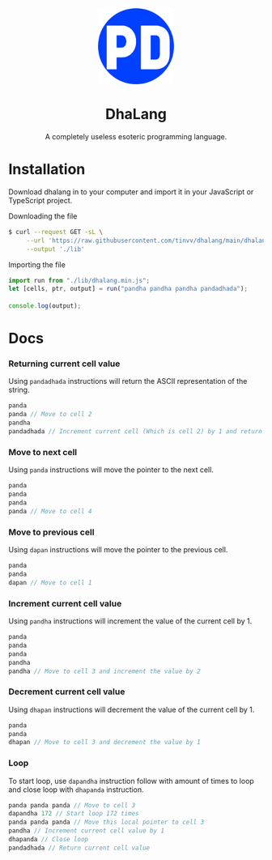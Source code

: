 <div align="center">
  <img src="/logo.svg" width="150px">
  <h1 align="center">
    DhaLang
  </h1>
  <p align="center">
    A completely useless esoteric programming language.
  </p>
</div>

# Installation

Download dhalang in to your computer and import it in your JavaScript or TypeScript project.

Downloading the file

```bash
$ curl --request GET -sL \
     --url 'https://raw.githubusercontent.com/tinvv/dhalang/main/dhalang.min.js?token=GHSAT0AAAAAABRTFWATUAGTLX5RAWRDABTUYROFQLQ'\
     --output './lib'
```

Importing the file

```javascript
import run from "./lib/dhalang.min.js";
let [cells, ptr, output] = run("pandha pandha pandha pandadhada");

console.log(output);
```

# Docs

### Returning current cell value

Using `pandadhada` instructions will return the ASCII representation of the string.

```javascript
panda
panda // Move to cell 2
pandha
pandadhada // Increment current cell (Which is cell 2) by 1 and return the current cell value (ASCII string value)
```

### Move to next cell

Using `panda` instructions will move the pointer to the next cell.

```javascript
panda
panda
panda
panda // Move to cell 4
```

### Move to previous cell

Using `dapan` instructions will move the pointer to the previous cell.

```javascript
panda
panda
dapan // Move to cell 1
```

### Increment current cell value

Using `pandha` instructions will increment the value of the current cell by 1.

```javascript
panda
panda
panda
pandha
pandha // Move to cell 3 and increment the value by 2
```

### Decrement current cell value

Using `dhapan` instructions will decrement the value of the current cell by 1.

```javascript
panda
panda
dhapan // Move to cell 3 and decrement the value by 1
```

### Loop

To start loop, use `dapandha` instruction follow with amount of times to loop and close loop with `dhapanda`
instruction.

```javascript
panda panda panda // Move to cell 3
dapandha 172 // Start loop 172 times
panda panda panda // Move this local pointer to cell 3
pandha // Increment current cell value by 1
dhapanda // Close loop
pandadhada // Return current cell value
```
